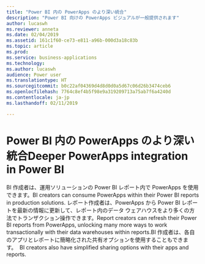 ```yaml
---
title: "Power BI 内の PowerApps のより深い統合"
description: "Power BI 向けの PowerApps ビジュアルが一般提供されます"
author: lucaswh
ms.reviewer: anneta
ms.date: 02/04/2019
ms.assetid: 161c1f60-ce73-e811-a96b-000d3a18c83b
ms.topic: article
ms.prod: 
ms.service: business-applications
ms.technology: 
ms.author: lucaswh
audience: Power user
ms.translationtype: HT
ms.sourcegitcommit: b0c22af04369d4d8d0d0a5d67c06d26b3474ceb6
ms.openlocfilehash: 7764c8ef4b5f98e9a319209713a75ab7f6a4240d
ms.contentlocale: ja-jp
ms.lasthandoff: 02/11/2019

---
```

# <a name="deeper-powerapps-integration-in-power-bi"></a><span data-ttu-id="0e0c1-103">Power BI 内の PowerApps のより深い統合</span><span class="sxs-lookup"><span data-stu-id="0e0c1-103">Deeper PowerApps integration in Power BI</span></span>




<span data-ttu-id="0e0c1-104">BI 作成者は、運用ソリューションの Power BI レポート内で PowerApps を使用できます。</span><span class="sxs-lookup"><span data-stu-id="0e0c1-104">BI creators can consume PowerApps within their Power BI reports in production solutions.</span></span> <span data-ttu-id="0e0c1-105">レポート作成者は、PowerApps から Power BI レポートを最新の情報に更新して、レポート内のデータ ウェアハウスをより多くの方法でトランザクション操作できます。</span><span class="sxs-lookup"><span data-stu-id="0e0c1-105">Report creators can refresh their Power BI reports from PowerApps, unlocking many more ways to work transactionally with their data warehouses within reports.</span></span><span data-ttu-id="0e0c1-106">BI 作成者は、各自のアプリとレポートに簡略化された共有オプションを使用することもできます。</span><span class="sxs-lookup"><span data-stu-id="0e0c1-106">  BI creators also have simplified sharing options with their apps and reports.</span></span>

